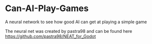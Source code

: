 # Can-AI-Play-Games
A neural network to see how good AI can get at playing a simple game

The neural net was created by pastra98 and can be found here https://github.com/pastra98/NEAT_for_Godot
